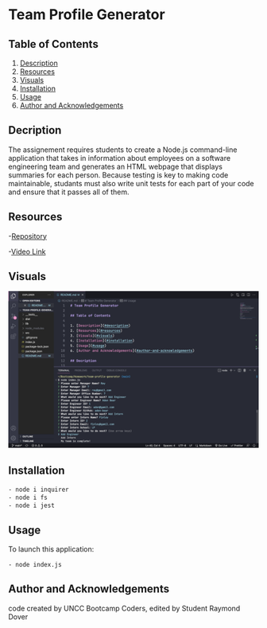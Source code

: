 # Team Profile Generator

## Table of Contents

1. [Description](#description)
2. [Resources](#resources)
3. [Visuals](#visuals)
4. [Installation](#installation)
5. [Usage](#usage)
6. [Author and Acknowledgements](#author-and-acknowledgements)

## Decription

The assignement requires students to create a Node.js command-line application that takes in information about employees on a software engineering team and generates an HTML webpage that displays summaries for each person. Because testing is key to making code maintainable, studants must also write unit tests for each part of your code and ensure that it passes all of them.

## Resources

-[Repository](https://github.com/raydover/team-profile-generator)

-[Video Link](https://drive.google.com/file/d/1PSI5xMBjCKSoSVwfuLBvkbW1_fwZ9wmN/view)

## Visuals

![Team Profile Generator](./assets/team-profile-generator-terminal.png)

## Installation

```
- node i inquirer
- node i fs
- node i jest 
```

## Usage

To launch this application:

```
- node index.js
```

## Author and Acknowledgements

code created by UNCC Bootcamp Coders, edited by Student Raymond Dover